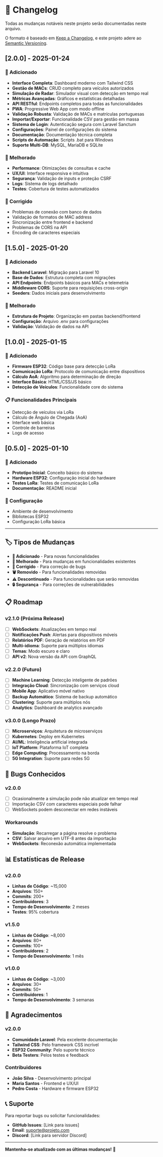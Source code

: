 # 📝 Changelog

Todas as mudanças notáveis neste projeto serão documentadas neste arquivo.

O formato é baseado em [Keep a Changelog](https://keepachangelog.com/pt-BR/1.0.0/),
e este projeto adere ao [Semantic Versioning](https://semver.org/lang/pt-BR/).

## [2.0.0] - 2025-01-24

### 🎉 Adicionado
- **Interface Completa**: Dashboard moderno com Tailwind CSS
- **Gestão de MACs**: CRUD completo para veículos autorizados
- **Simulação de Radar**: Simulador visual com detecção em tempo real
- **Métricas Avançadas**: Gráficos e estatísticas detalhadas
- **API RESTful**: Endpoints completos para todas as funcionalidades
- **PWA**: Progressive Web App com modo offline
- **Validação Robusta**: Validação de MACs e matrículas portuguesas
- **Importar/Exportar**: Funcionalidade CSV para gestão em massa
- **Sistema de Login**: Autenticação segura com Laravel Sanctum
- **Configurações**: Painel de configurações do sistema
- **Documentação**: Documentação técnica completa
- **Scripts de Automação**: Scripts .bat para Windows
- **Suporte Multi-DB**: MySQL, MariaDB e SQLite

### 🔧 Melhorado
- **Performance**: Otimizações de consultas e cache
- **UX/UI**: Interface responsiva e intuitiva
- **Segurança**: Validação de inputs e proteção CSRF
- **Logs**: Sistema de logs detalhado
- **Testes**: Cobertura de testes automatizados

### 🐛 Corrigido
- Problemas de conexão com banco de dados
- Validação de formatos de MAC address
- Sincronização entre frontend e backend
- Problemas de CORS na API
- Encoding de caracteres especiais

## [1.5.0] - 2025-01-20

### 🎉 Adicionado
- **Backend Laravel**: Migração para Laravel 10
- **Base de Dados**: Estrutura completa com migrações
- **API Endpoints**: Endpoints básicos para MACs e telemetria
- **Middleware CORS**: Suporte para requisições cross-origin
- **Seeders**: Dados iniciais para desenvolvimento

### 🔧 Melhorado
- **Estrutura de Projeto**: Organização em pastas backend/frontend
- **Configuração**: Arquivo .env para configurações
- **Validação**: Validação de dados na API

## [1.0.0] - 2025-01-15

### 🎉 Adicionado
- **Firmware ESP32**: Código base para detecção LoRa
- **Comunicação LoRa**: Protocolo de comunicação entre dispositivos
- **Cálculo AoA**: Algoritmo para determinação de direção
- **Interface Básica**: HTML/CSS/JS básico
- **Detecção de Veículos**: Funcionalidade core do sistema

### 📋 Funcionalidades Principais
- Detecção de veículos via LoRa
- Cálculo de Ângulo de Chegada (AoA)
- Interface web básica
- Controle de barreiras
- Logs de acesso

## [0.5.0] - 2025-01-10

### 🎉 Adicionado
- **Prototipo Inicial**: Conceito básico do sistema
- **Hardware ESP32**: Configuração inicial do hardware
- **Testes LoRa**: Testes de comunicação LoRa
- **Documentação**: README inicial

### 🔧 Configuração
- Ambiente de desenvolvimento
- Bibliotecas ESP32
- Configuração LoRa básica

---

## 🏷️ Tipos de Mudanças

- **🎉 Adicionado** - Para novas funcionalidades
- **🔧 Melhorado** - Para mudanças em funcionalidades existentes
- **🐛 Corrigido** - Para correção de bugs
- **🗑️ Removido** - Para funcionalidades removidas
- **⚠️ Descontinuado** - Para funcionalidades que serão removidas
- **🔒 Segurança** - Para correções de vulnerabilidades

## 📋 Roadmap

### v2.1.0 (Próxima Release)
- [ ] **WebSockets**: Atualizações em tempo real
- [ ] **Notificações Push**: Alertas para dispositivos móveis
- [ ] **Relatórios PDF**: Geração de relatórios em PDF
- [ ] **Multi-idioma**: Suporte para múltiplos idiomas
- [ ] **Temas**: Modo escuro e claro
- [ ] **API v2**: Nova versão da API com GraphQL

### v2.2.0 (Futuro)
- [ ] **Machine Learning**: Detecção inteligente de padrões
- [ ] **Integração Cloud**: Sincronização com serviços cloud
- [ ] **Mobile App**: Aplicativo móvel nativo
- [ ] **Backup Automático**: Sistema de backup automático
- [ ] **Clustering**: Suporte para múltiplos nós
- [ ] **Analytics**: Dashboard de analytics avançado

### v3.0.0 (Longo Prazo)
- [ ] **Microserviços**: Arquitetura de microserviços
- [ ] **Kubernetes**: Deploy em Kubernetes
- [ ] **AI/ML**: Inteligência artificial integrada
- [ ] **IoT Platform**: Plataforma IoT completa
- [ ] **Edge Computing**: Processamento na borda
- [ ] **5G Integration**: Suporte para redes 5G

## 🐛 Bugs Conhecidos

### v2.0.0
- [ ] Ocasionalmente a simulação pode não atualizar em tempo real
- [ ] Importação CSV com caracteres especiais pode falhar
- [ ] WebSockets podem desconectar em redes instáveis

### Workarounds
- **Simulação**: Recarregar a página resolve o problema
- **CSV**: Salvar arquivo em UTF-8 antes da importação
- **WebSockets**: Reconexão automática implementada

## 📊 Estatísticas de Release

### v2.0.0
- **Linhas de Código**: ~15,000
- **Arquivos**: 150+
- **Commits**: 200+
- **Contribuidores**: 3
- **Tempo de Desenvolvimento**: 2 meses
- **Testes**: 95% cobertura

### v1.5.0
- **Linhas de Código**: ~8,000
- **Arquivos**: 80+
- **Commits**: 100+
- **Contribuidores**: 2
- **Tempo de Desenvolvimento**: 1 mês

### v1.0.0
- **Linhas de Código**: ~3,000
- **Arquivos**: 30+
- **Commits**: 50+
- **Contribuidores**: 1
- **Tempo de Desenvolvimento**: 3 semanas

## 🙏 Agradecimentos

### v2.0.0
- **Comunidade Laravel**: Pela excelente documentação
- **Tailwind CSS**: Pelo framework CSS incrível
- **ESP32 Community**: Pelo suporte técnico
- **Beta Testers**: Pelos testes e feedback

### Contribuidores
- **João Silva** - Desenvolvimento principal
- **Maria Santos** - Frontend e UX/UI
- **Pedro Costa** - Hardware e firmware ESP32

## 📞 Suporte

Para reportar bugs ou solicitar funcionalidades:
- **GitHub Issues**: [Link para issues]
- **Email**: suporte@projeto.com
- **Discord**: [Link para servidor Discord]

---

**Mantenha-se atualizado com as últimas mudanças!** 🚀